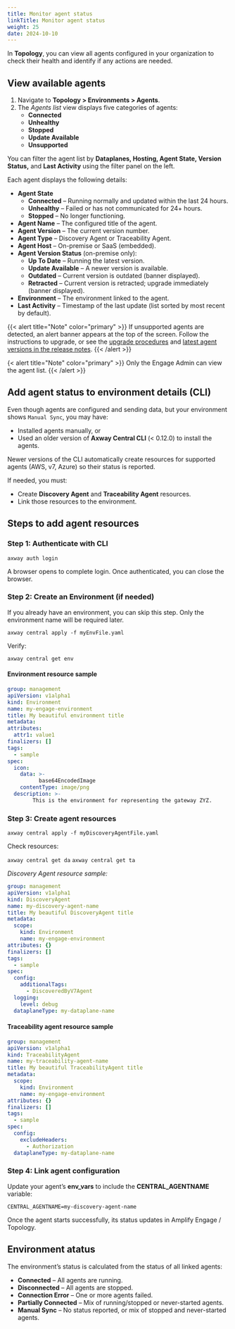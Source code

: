 ```yaml
---
title: Monitor agent status
linkTitle: Monitor agent status
weight: 25
date: 2024-10-10
---
```


In **Topology**, you can view all agents configured in your organization to check their health and identify if any actions are needed.  

## View available agents

1. Navigate to **Topology > Environments > Agents**.  
2. The *Agents list* view displays five categories of agents:  
   * **Connected**
   * **Unhealthy**
   * **Stopped**
   * **Update Available**
   * **Unsupported**

You can filter the agent list by **Dataplanes, Hosting, Agent State, Version Status,** and **Last Activity** using the filter panel on the left.

Each agent displays the following details:

* **Agent State**  
    * **Connected** – Running normally and updated within the last 24 hours.
    * **Unhealthy** – Failed or has not communicated for 24+ hours.
    * **Stopped** – No longer functioning.
* **Agent Name** – The configured title of the agent.
* **Agent Version** – The current version number.
* **Agent Type** – Discovery Agent or Traceability Agent.
* **Agent Host** – On-premise or SaaS (embedded).
* **Agent Version Status** (on-premise only):
    * **Up To Date** – Running the latest version.
    * **Update Available** – A newer version is available.
    * **Outdated** – Current version is outdated (banner displayed).
    * **Retracted** – Current version is retracted; upgrade immediately (banner displayed).
* **Environment** – The environment linked to the agent.  
* **Last Activity** – Timestamp of the last update (list sorted by most recent by default).  

{{< alert title="Note" color="primary" >}}
If unsupported agents are detected, an alert banner appears at the top of the screen. Follow the instructions to upgrade, or see the [upgrade procedures](/docs/connect_manage_environ/connected_agent_common_reference/upgrade_agent) and [latest agent versions in the release notes](/docs/amplify_relnotes).
{{< /alert >}}

{< alert title="Note" color="primary" >}}
Only the Engage Admin can view the agent list.
{{< /alert >}}

## Add agent status to environment details (CLI)

Even though agents are configured and sending data, but your environment shows `Manual Sync`, you may have:

* Installed agents manually, or
* Used an older version of **Axway Central CLI** (< 0.12.0) to install the agents.

Newer versions of the CLI automatically create resources for supported agents (AWS, v7, Azure) so their status is reported.

If needed, you must:

* Create **Discovery Agent** and **Traceability Agent** resources.
* Link those resources to the environment.

## Steps to add agent resources

### Step 1: Authenticate with CLI

`axway auth login`

A browser opens to complete login. Once authenticated, you can close the browser.

### Step 2: Create an Environment (if needed)

If you already have an environment, you can skip this step. Only the environment name will be required later.

`axway central apply -f myEnvFile.yaml`

Verify:

`axway central get env`

#### Environment resource sample

```yaml
group: management
apiVersion: v1alpha1
kind: Environment
name: my-engage-environment
title: My beautiful environment title
metadata:
attributes:
  attr1: value1
finalizers: []
tags:
  - sample
spec:
  icon:
    data: >-
          base64EncodedImage
    contentType: image/png
  description: >-
        This is the environment for representing the gateway ZYZ.
```

### Step 3: Create agent resources

`axway central apply -f myDiscoveryAgentFile.yaml`

Check resources:

`axway central get da`
`axway central get ta`

*Discovery Agent resource sample:*

```yaml
group: management
apiVersion: v1alpha1
kind: DiscoveryAgent
name: my-discovery-agent-name
title: My beautiful DiscoveryAgent title
metadata:
  scope:
    kind: Environment
    name: my-engage-environment
attributes: {}
finalizers: []
tags:
  - sample
spec:
  config:
    additionalTags:
      - DiscoveredByV7Agent
  logging:
    level: debug
  dataplaneType: my-dataplane-name

```

#### Traceability agent resource sample

```yaml
group: management
apiVersion: v1alpha1
kind: TraceabilityAgent
name: my-traceability-agent-name
title: My beautiful TraceabilityAgent title
metadata:
  scope:
    kind: Environment
    name: my-engage-environment
attributes: {}
finalizers: []
tags:
  - sample
spec:
  config:
    excludeHeaders:
      - Authorization
  dataplaneType: my-dataplane-name
```

### Step 4: Link agent configuration

Update your agent’s **env_vars** to include the **CENTRAL_AGENTNAME** variable:

`CENTRAL_AGENTNAME=my-discovery-agent-name`

Once the agent starts successfully, its status updates in Amplify Engage / Topology.

## Environment atatus

The environment’s status is calculated from the status of all linked agents:

* **Connected** – All agents are running.
* **Disconnected** – All agents are stopped.
* **Connection Error** – One or more agents failed.
* **Partially Connected** – Mix of running/stopped or never-started agents.
* **Manual Sync** – No status reported, or mix of stopped and never-started agents.
